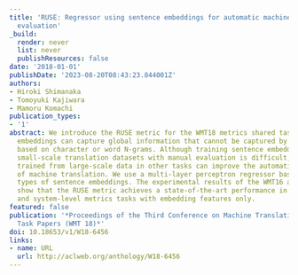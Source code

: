```yaml
---
title: 'RUSE: Regressor using sentence embeddings for automatic machine translation
  evaluation'
_build:
  render: never
  list: never
  publishResources: false
date: '2018-01-01'
publishDate: '2023-08-20T08:43:23.844001Z'
authors:
- Hiroki Shimanaka
- Tomoyuki Kajiwara
- Mamoru Komachi
publication_types:
- '1'
abstract: We introduce the RUSE metric for the WMT18 metrics shared task. Sentence
  embeddings can capture global information that cannot be captured by local features
  based on character or word N-grams. Although training sentence embeddings using
  small-scale translation datasets with manual evaluation is difficult, sentence embeddings
  trained from large-scale data in other tasks can improve the automatic evaluation
  of machine translation. We use a multi-layer perceptron regressor based on three
  types of sentence embeddings. The experimental results of the WMT16 and WMT17 datasets
  show that the RUSE metric achieves a state-of-the-art performance in both segment-
  and system-level metrics tasks with embedding features only.
featured: false
publication: '*Proceedings of the Third Conference on Machine Translation: Shared
  Task Papers (WMT 18)*'
doi: 10.18653/v1/W18-6456
links:
- name: URL
  url: http://aclweb.org/anthology/W18-6456
---
```


